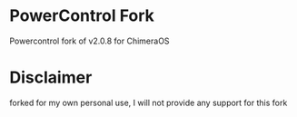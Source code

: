 # PowerControl Fork

Powercontrol fork of v2.0.8 for ChimeraOS

# Disclaimer

forked for my own personal use, I will not provide any support for this fork
